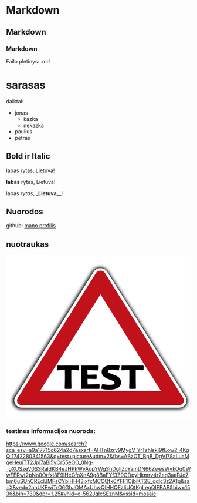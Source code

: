 # Markdown
## Markdown
### Markdown
Failo pletinys: .md

# sarasas
daiktai:
- jonas
    - kazka
    - nekazka
- paulius
- petras

## Bold ir Italic

labas rytas, Lietuva!

**labas** rytas, Lietuva!

labas _rytas_, _**Lietuva**__!


## Nuorodos

github: [mano profilis](https://github.com/splatt141)

## nuotraukas

![testine nuotrauka](image.png)


### testines informacijos   nuoroda: 
https://www.google.com/search?sca_esv=a9a17715c624a2d7&sxsrf=AHTn8zry9MygV_YrTshlskI9fEow2_4KgQ:1742280341563&q=test+picture&udm=2&fbs=ABzOT_BpB_DgVl78aLuaMqeHeuiTT2Jpi7aBi5yCr55eOO_0Ng-_gXUSzeV0SSRaldKB4eJHPkWvAopYWgSnDgliZcYamDN66ZwesWvkOq0WwFERwt2pNo0Orfxi8F9lHcGfoXnA9g8BaFYf3Z9ODpyHkmrv4r2eq3aaPJd7bm6uSUnCREcIJMFsCYblHH43ixfxMCCQfx0YFF1CjbiKT2E_oqlc3z2A1g&sa=X&ved=2ahUKEwiTrO6GhJOMAxUhwQIHHQEzIiUQtKgLegQIEBAB&biw=1536&bih=730&dpr=1.25#vhid=o-562JqIcSEznM&vssid=mosaic